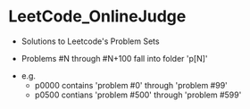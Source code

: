 # LeetCode_OnlineJudge

- Solutions to Leetcode's Problem Sets

- Problems #N through #N+100 fall into folder 'p[N]' 

* e.g.
  - p0000 contains 'problem #0' through 'problem #99'
  - p0500 contians 'problem #500' through 'problem #599'
